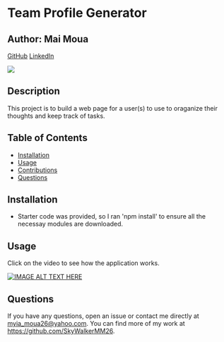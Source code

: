 # Team Profile Generator

## Author: Mai Moua 
[GitHub](https://github.com/SkyWalkerMM26)
[LinkedIn](https://www.linkedin.com/in/mai-moua-69a50517a/)

<img src="https://img.shields.io/badge/LICENSE-MIT-COLOR.svg?logo=LOGO">

## Description

This project is to build a web page for a user(s) to use to oraganize their thoughts and keep track of tasks.

## Table of Contents 

- [Installation](#installation)
- [Usage](#usage)
- [Contributions](#contributing)
- [Questions](#questions)

## Installation

* Starter code was provided, so I ran 'npm install' to ensure all the necessay modules are downloaded.

## Usage

Click on the video to see how the application works.

[![IMAGE ALT TEXT HERE](https://img.youtube.com/vi/id/0.jpg)](https://www.youtube.com/watch?v=id)

## Questions
If you have any questions, open an issue or contact me directly at myia_moua26@yahoo.com. You can find more of my work at https://github.com/SkyWalkerMM26.

